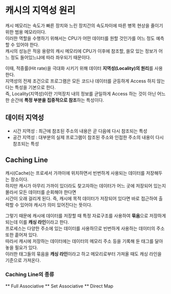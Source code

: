 # 캐시의 지역성 원리

캐시 메모리는 속도가 빠른 장치와 느린 장치간의 속도차이에 따른 병목 현상을 줄이기 위한 범용 메모리이다.</br>
이러한 역할을 수행하기 위해서는 CPU가 어떤 데이터를 원할 것인가를 어느 정도 예측할 수 있어야 한다.</br>
캐시의 성능은 적응 용량의 캐시 메모리에 CPU가 이후에 참조할, 쓸모 있는 정보가 어느 정도 들어있느냐에 따라 좌우되기 때문이다.

이때, 적중률(Hit rate)을 극대화 시키기 위해 데이터 **지역성(Locality)의 원리**를 사용한다.</br>
지역성의 전제 조건으로 프로그램은 모든 코드나 데이터를 균등하게 Access 하지 않는다는 특성을 기본으로 한다.</br>
즉, Locality(지역성)이란 기억장치 내의 정보를 균일하게 Access 하는 것이 아닌 어느 한 순간에 **특정 부분을 집중적으로 참조**하는 특성이다.


## 데이터 지역성
* 시간 지역성 : 최근에 참조된 주소의 내용은 곧 다음에 다시 참조되는 특성
* 공간 지역성 : 대부분의 실제 프로그램이 참조된 주소와 인접한 주소의 내용이 다시 참조되는 특성

## Caching Line

캐시(Cache)는 프로세서 가까이에 위치하면서 빈번하게 사용되는 데이터를 저장해두는 장소이다.</br>
하지만 캐시가 아무리 가까이 있더라도 찾고자하는 데이터가 어느 곳에 저장되어 있는지 몰라서 모든 데이터를 순회해야 한다면</br>
시간이 오래 걸리게 된다. 즉, 캐시에 목적 데이터가 저장되어 있다면 바로 접근하여 출력할 수 있어야 캐시가 의미 있어진다는 뜻이다.

그렇기 때문에 캐시에 데이터를 저장할 때 특정 자료구조를 사용하여 **묶음**으로 저장하게 되는데 이를 **캐싱 라인**이라고 한다.</br>
프로세스는 다양한 주소에 있는 데이터를 사용하므로 빈번하게 사용하는 데이터의 주소 또한 흩어져 있다.</br>
따라서 캐시에 저장하는 데이터에는 데이터의 메모리 주소 등을 기록해 둔 태그를 달아놓을 필요가 있다.</br>
이러한 태그들의 묶음을 **캐싱 라인**이라고 하고 메모리로부터 가져올 때도 캐싱 라인을 기준으로 가져온다.</br>

### Caching Line의 종류
** Full Associative
** Set Associative
** Direct Map
